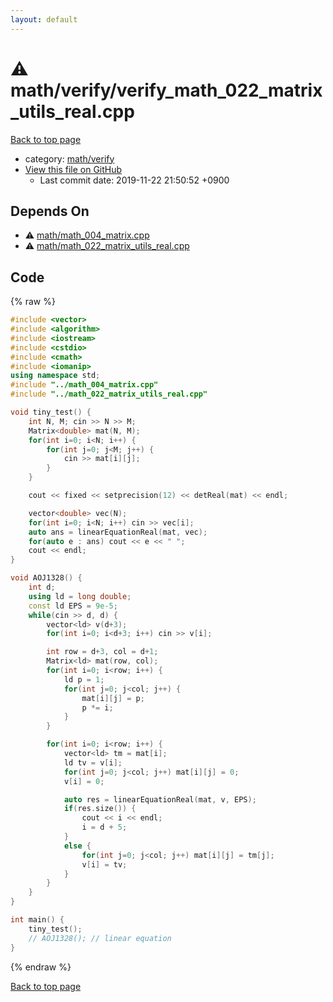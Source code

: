 ```yaml
---
layout: default
---
```


<!-- mathjax config similar to math.stackexchange -->
<script type="text/javascript" async
  src="https://cdnjs.cloudflare.com/ajax/libs/mathjax/2.7.5/MathJax.js?config=TeX-MML-AM_CHTML">
</script>
<script type="text/x-mathjax-config">
  MathJax.Hub.Config({
    TeX: { equationNumbers: { autoNumber: "AMS" }},
    tex2jax: {
      inlineMath: [ ['$','$'] ],
      processEscapes: true
    },
    "HTML-CSS": { matchFontHeight: false },
    displayAlign: "left",
    displayIndent: "2em"
  });
</script>

<script type="text/javascript" src="https://cdnjs.cloudflare.com/ajax/libs/jquery/3.4.1/jquery.min.js"></script>
<script src="https://cdn.jsdelivr.net/npm/jquery-balloon-js@1.1.2/jquery.balloon.min.js" integrity="sha256-ZEYs9VrgAeNuPvs15E39OsyOJaIkXEEt10fzxJ20+2I=" crossorigin="anonymous"></script>
<script type="text/javascript" src="../../../assets/js/copy-button.js"></script>
<link rel="stylesheet" href="../../../assets/css/copy-button.css" />


# :warning: math/verify/verify_math_022_matrix_utils_real.cpp
<a href="../../../index.html">Back to top page</a>

* category: <a href="../../../index.html#8a171886c06d04ba11b1e6cabfe6b499">math/verify</a>
* <a href="{{ site.github.repository_url }}/blob/master/math/verify/verify_math_022_matrix_utils_real.cpp">View this file on GitHub</a>
    - Last commit date: 2019-11-22 21:50:52 +0900




## Depends On
* :warning: <a href="../math_004_matrix.cpp.html">math/math_004_matrix.cpp</a>
* :warning: <a href="../math_022_matrix_utils_real.cpp.html">math/math_022_matrix_utils_real.cpp</a>


## Code
{% raw %}
```cpp
#include <vector>
#include <algorithm>
#include <iostream>
#include <cstdio>
#include <cmath>
#include <iomanip>
using namespace std;
#include "../math_004_matrix.cpp"
#include "../math_022_matrix_utils_real.cpp"

void tiny_test() {
    int N, M; cin >> N >> M;
    Matrix<double> mat(N, M);
    for(int i=0; i<N; i++) {
        for(int j=0; j<M; j++) {
            cin >> mat[i][j];
        }
    }

    cout << fixed << setprecision(12) << detReal(mat) << endl;

    vector<double> vec(N);
    for(int i=0; i<N; i++) cin >> vec[i];
    auto ans = linearEquationReal(mat, vec);
    for(auto e : ans) cout << e << " ";
    cout << endl;
}

void AOJ1328() {
    int d;
    using ld = long double;
    const ld EPS = 9e-5;
    while(cin >> d, d) {
        vector<ld> v(d+3);
        for(int i=0; i<d+3; i++) cin >> v[i];

        int row = d+3, col = d+1;
        Matrix<ld> mat(row, col);
        for(int i=0; i<row; i++) {
            ld p = 1;
            for(int j=0; j<col; j++) {
                mat[i][j] = p;
                p *= i;
            }
        }

        for(int i=0; i<row; i++) {
            vector<ld> tm = mat[i];
            ld tv = v[i];
            for(int j=0; j<col; j++) mat[i][j] = 0;
            v[i] = 0;

            auto res = linearEquationReal(mat, v, EPS);
            if(res.size()) {
                cout << i << endl;
                i = d + 5;
            }
            else {
                for(int j=0; j<col; j++) mat[i][j] = tm[j];
                v[i] = tv;
            }
        }
    }
}

int main() {
    tiny_test();
    // AOJ1328(); // linear equation
}

```
{% endraw %}

<a href="../../../index.html">Back to top page</a>

